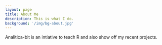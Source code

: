 ```yaml
---
layout: page
title: About Me
description: This is what I do.
background: '/img/bg-about.jpg'
---
```




<p>Analitica-bit is an intiative to teach R and also show off my recent projects.</p>

